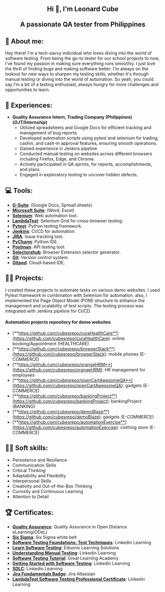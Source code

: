 <h2 align="center">Hi 👋, I'm Leonard Cube
 <br><br> A passionate QA tester from Philippines</h2>

<h2 align="left">💫 About me:</h2>

<p>
Hey there! I'm a tech-savvy individual who loves diving into the world of software testing. From being the go-to tester for our school projects to now, I've found my passion in making sure everything runs smoothly. I just love the thrill of finding bugs and making software better.  I'm always on the lookout for new ways to sharpen my testing skills, whether it's through manual testing or diving into the world of automation. So yeah, you could say I'm a bit of a testing enthusiast, always hungry for more challenges and opportunities to learn. 
</p>

<h2 align="left">💼 Experiences:</h2>

- **Quality Assurance Intern, Trading Company (Philippines) (_OJT/Internship_)**
  - Utilized spreadsheets and Google Docs for efficient tracking and management of bug reports.
  - Developed automation scripts using pytest and selenium for trading, cashin, and cash-in approval features, ensuring smooth operations.
  - Gained experience in Jenkins pipeline
  - Conducted manual testing on websites across different browsers including Firefox, Edge, and Chrome.
  - Actively participated in QA sprints, for reports, accomplishments, and plans.
  - Engaged in exploratory testing to uncover hidden defects.

<h2 align="left">💻 Tools:</h2>

- [**G-Suite**](https://workspace.google.com/): (Google Docs, Spread sheets)
- [**Microsoft Suite**](https://www.microsoft.com/en-us/microsoft-365): (Word, Excel)
- [**Selenium**](https://www.selenium.dev/): Web automation tool.
- [**LambdaTest**](https://www.lambdatest.com/): Selenium Grid for cross-browser testing.
- [**Pytest**](https://docs.pytest.org/en/latest/): Python testing framework.
- [**Jenkins**](https://www.jenkins.io/): CI/CD for automation.
- [**JIRA**](https://www.atlassian.com/software/jira): Issue tracking tool.
- [**PyCharm**](https://www.jetbrains.com/pycharm/): Python IDE.
- [**Postman**](https://www.postman.com/): API testing tool.
- [**Selectorshub**](https://www.selectorshub.com/): Browser Extension selector generator.
- [**Git**](https://git-scm.com/): Version control system.
- [**Gitpod**](https://www.gitpod.io/): Cloud-based IDE.

<h2 align="left">👨‍💻 Projects:</h2>
<p>
I created these projects to automate tasks on various demo websites. I used Pytest framework in combination with Selenium for automation. also, I implemented the Page Object Model (POM) structure to enhance the management and scalability of test scripts. The testing process was integrated with Jenkins pipeline for CI/CD.
</p>
<h4>Automation projects repository for demo websites</h4>

- [**https://github.com/cubesrepo/curaHealthCare**](https://github.com/cubesrepo/curaHealthCare): online booking/Appointment (HEALTHCARE)
- [**https://github.com/cubesrepo/browserStack**](https://github.com/cubesrepo/browserStack): mobile phones (E-COMMERCE)
- [**https://github.com/cubesrepo/orangeHRM**](https://github.com/cubesrepo/orangeHRM): HR management for employees
- [**https://github.com/cubesrepo/openCartAwesomeQA**](https://github.com/cubesrepo/openCartAwesomeQA): gadgets (E-COMMERCE)
- [**https://github.com/cubesrepo/bankingProject**](https://github.com/cubesrepo/bankingProject): bankingProject (BANKING)
- [**https://github.com/cubesrepo/demoBlaze**](https://github.com/cubesrepo/demoBlaze): gadgets (E-COMMERCE)
- [**https://github.com/cubesrepo/automationExercise**](https://github.com/cubesrepo/automationExercise): clothing store (E-COMMERCE)

<h2 align="left">🧑‍💼 Soft skills:</h2>

- Persistence and Resilience
- Communication Skills
- Critical Thinking
- Adaptability and Flexibility
- Interpersonal Skills
- Creativity and Out-of-the-Box Thinking
- Curiosity and Continuous Learning
- Attention to Detail


<h2 align="left">🏆 Certificates:</h2>

- [**Quality Assurance**](https://drive.google.com/file/d/1C0DV472HAPtnyGv2m1FmbVlzGP980iZC/view?usp=drive_link): Quality Assurance in Open Distance eLearning(ODeL)
- [**Six Sigma**](https://drive.google.com/file/d/1L18BSwOJcTD926NTYrjFjR_1aZ04S2pr/view?usp=drive_link): Six Sigma white belt
- [**Software Testing Foundations: Test Techniques**](https://drive.google.com/file/d/1X3pUuUVKa5PgjFzkZEm3GwfQXN8rI-qM/view?usp=drive_link): Linkedin Learning
- [**Learn Software Testing**](https://drive.google.com/file/d/1SGB6m-lkCKzBNWT5kuAh3GPSzRSn8N1X/view?usp=drive_link): Eduonix Learning Solutions
- [**Understanding Manual Testing**](https://drive.google.com/file/d/1bYhg1ktrTNfyttig6Spm1z3x07Yn5DRU/view?usp=drive_link): Linkedin Learning
- [**Software Testing Tutorial**](https://drive.google.com/file/d/1PMsWBP_7QBGZawbqZinpnaplcx8QtNmp/view?usp=drive_link): Great Learning Academy
- [**Getting Started with Software Testing**](https://drive.google.com/file/d/1qjsEa7g0LGoTB5hzpX0XLyzXY5lVltPW/view?usp=drive_link): Linkedin Learning
- [**SDLC**](https://drive.google.com/file/d/1iTlCj10uqoHUfo3_jnARdWRuoNVvCb7F/view?usp=drive_link): Linkedin Learning
- [**Jira Fundamentals Badge**](https://university.atlassian.com/student/award/jeqLYwKNLZswJWWtMEaZkmur): Jira Atlassian
- [**LambdaTest Software Testing Professional Certificate**](https://drive.google.com/file/d/1qHA1Gnocuv4NP3xTfa8E3Vjj_LoeDlOG/view?usp=drive_link): Linkedin Learning

